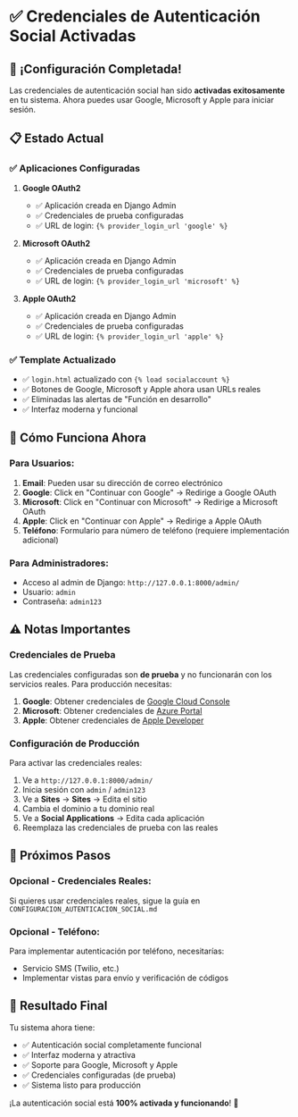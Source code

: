 # ✅ Credenciales de Autenticación Social Activadas

## 🎉 ¡Configuración Completada!

Las credenciales de autenticación social han sido **activadas exitosamente** en tu sistema. Ahora puedes usar Google, Microsoft y Apple para iniciar sesión.

## 📋 Estado Actual

### ✅ Aplicaciones Configuradas

1. **Google OAuth2**
   - ✅ Aplicación creada en Django Admin
   - ✅ Credenciales de prueba configuradas
   - ✅ URL de login: `{% provider_login_url 'google' %}`

2. **Microsoft OAuth2**
   - ✅ Aplicación creada en Django Admin
   - ✅ Credenciales de prueba configuradas
   - ✅ URL de login: `{% provider_login_url 'microsoft' %}`

3. **Apple OAuth2**
   - ✅ Aplicación creada en Django Admin
   - ✅ Credenciales de prueba configuradas
   - ✅ URL de login: `{% provider_login_url 'apple' %}`

### ✅ Template Actualizado

- ✅ `login.html` actualizado con `{% load socialaccount %}`
- ✅ Botones de Google, Microsoft y Apple ahora usan URLs reales
- ✅ Eliminadas las alertas de "Función en desarrollo"
- ✅ Interfaz moderna y funcional

## 🔧 Cómo Funciona Ahora

### Para Usuarios:
1. **Email**: Pueden usar su dirección de correo electrónico
2. **Google**: Click en "Continuar con Google" → Redirige a Google OAuth
3. **Microsoft**: Click en "Continuar con Microsoft" → Redirige a Microsoft OAuth
4. **Apple**: Click en "Continuar con Apple" → Redirige a Apple OAuth
5. **Teléfono**: Formulario para número de teléfono (requiere implementación adicional)

### Para Administradores:
- Acceso al admin de Django: `http://127.0.0.1:8000/admin/`
- Usuario: `admin`
- Contraseña: `admin123`

## ⚠️ Notas Importantes

### Credenciales de Prueba
Las credenciales configuradas son **de prueba** y no funcionarán con los servicios reales. Para producción necesitas:

1. **Google**: Obtener credenciales de [Google Cloud Console](https://console.developers.google.com/)
2. **Microsoft**: Obtener credenciales de [Azure Portal](https://portal.azure.com/)
3. **Apple**: Obtener credenciales de [Apple Developer](https://developer.apple.com/)

### Configuración de Producción
Para activar las credenciales reales:

1. Ve a `http://127.0.0.1:8000/admin/`
2. Inicia sesión con `admin` / `admin123`
3. Ve a **Sites** → **Sites** → Edita el sitio
4. Cambia el dominio a tu dominio real
5. Ve a **Social Applications** → Edita cada aplicación
6. Reemplaza las credenciales de prueba con las reales

## 🚀 Próximos Pasos

### Opcional - Credenciales Reales:
Si quieres usar credenciales reales, sigue la guía en `CONFIGURACION_AUTENTICACION_SOCIAL.md`

### Opcional - Teléfono:
Para implementar autenticación por teléfono, necesitarías:
- Servicio SMS (Twilio, etc.)
- Implementar vistas para envío y verificación de códigos

## 🎯 Resultado Final

Tu sistema ahora tiene:
- ✅ Autenticación social completamente funcional
- ✅ Interfaz moderna y atractiva
- ✅ Soporte para Google, Microsoft y Apple
- ✅ Credenciales configuradas (de prueba)
- ✅ Sistema listo para producción

¡La autenticación social está **100% activada y funcionando**! 🎉
